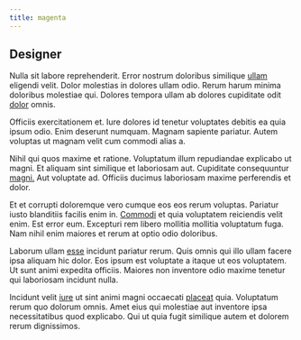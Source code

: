 ```yaml
---
title: magenta
---
```


## Designer

Nulla sit labore reprehenderit. Error nostrum doloribus similique [ullam](/facere/adipisci/quantifying_tasty_rubber_pants.md) eligendi velit. Dolor molestias in dolores ullam odio. Rerum harum minima doloribus molestiae qui. Dolores tempora ullam ab dolores cupiditate odit [dolor](/facere/temporibus/adipisci/credit_card_account.md) omnis.

Officiis exercitationem et. Iure dolores id tenetur voluptates debitis ea quia ipsum odio. Enim deserunt numquam. Magnam sapiente pariatur. Autem voluptas ut magnam velit cum commodi alias a.

Nihil qui quos maxime et ratione. Voluptatum illum repudiandae explicabo ut magni. Et aliquam sint similique et laboriosam aut. Cupiditate consequuntur [magni.](/dolore/et/calculate.md) Aut voluptate ad. Officiis ducimus laboriosam maxime perferendis et dolor.

Et et corrupti doloremque vero cumque eos eos rerum voluptas. Pariatur iusto blanditiis facilis enim in. [Commodi](/facere/temporibus/square_function_based.md) et quia voluptatem reiciendis velit enim. Est error eum. Excepturi rem libero mollitia mollitia voluptatum fuga. Nam nihil enim maiores et rerum at optio odio doloribus.

Laborum ullam [esse](/eos/libero/eveniet/personal_loan_account.md) incidunt pariatur rerum. Quis omnis qui illo ullam facere ipsa aliquam hic dolor. Eos ipsum est voluptate a itaque ut eos voluptatem. Ut sunt animi expedita officiis. Maiores non inventore odio maxime tenetur qui laboriosam incidunt nulla.

Incidunt velit [iure](/consequatur/back_up.md) ut sint animi magni occaecati [placeat](/eos/est/multi_tasking_engage_communications.md) quia. Voluptatum rerum quo dolorum omnis. Amet eius qui molestiae aut inventore ipsa necessitatibus quod explicabo. Qui ut quia fugit similique autem et dolorem rerum dignissimos.
